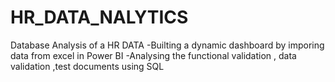 # HR_DATA_NALYTICS
Database Analysis of a HR DATA
-Builting a dynamic dashboard by imporing data from excel in Power BI
-Analysing the functional validation , data validation ,test documents using SQL

